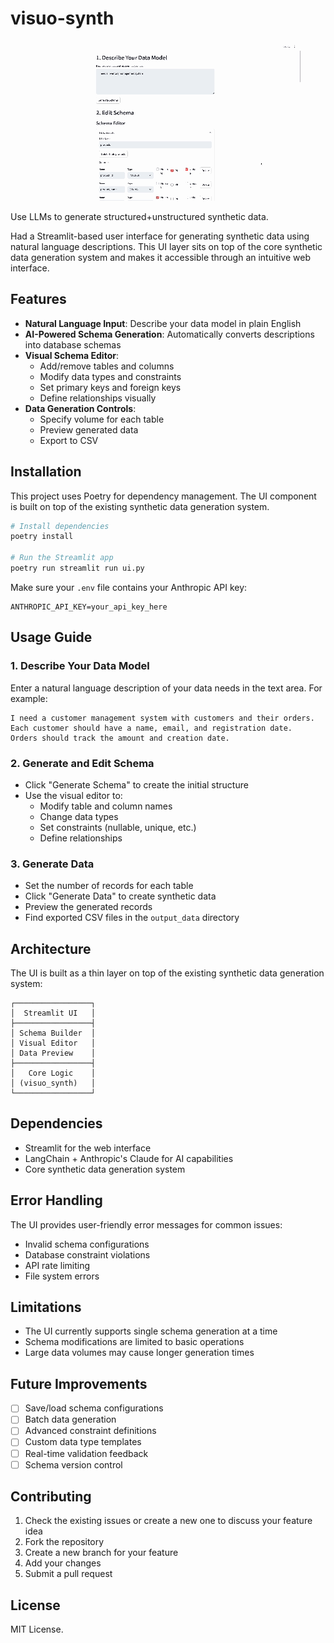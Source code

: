 # visuo-synth

![til](./visuo-synth.gif)


Use LLMs to generate structured+unstructured synthetic data.

Had a Streamlit-based user interface for generating synthetic data using natural language descriptions. This UI layer sits on top of the core synthetic data generation system and makes it accessible through an intuitive web interface.

## Features

- **Natural Language Input**: Describe your data model in plain English
- **AI-Powered Schema Generation**: Automatically converts descriptions into database schemas
- **Visual Schema Editor**:
    - Add/remove tables and columns
    - Modify data types and constraints
    - Set primary keys and foreign keys
    - Define relationships visually
- **Data Generation Controls**:
    - Specify volume for each table
    - Preview generated data
    - Export to CSV

## Installation

This project uses Poetry for dependency management. The UI component is built on top of the existing synthetic data generation system.

```bash
# Install dependencies
poetry install

# Run the Streamlit app
poetry run streamlit run ui.py
```

Make sure your `.env` file contains your Anthropic API key:
```
ANTHROPIC_API_KEY=your_api_key_here
```

## Usage Guide

### 1. Describe Your Data Model
Enter a natural language description of your data needs in the text area. For example:
```
I need a customer management system with customers and their orders. 
Each customer should have a name, email, and registration date. 
Orders should track the amount and creation date.
```

### 2. Generate and Edit Schema
- Click "Generate Schema" to create the initial structure
- Use the visual editor to:
    - Modify table and column names
    - Change data types
    - Set constraints (nullable, unique, etc.)
    - Define relationships

### 3. Generate Data
- Set the number of records for each table
- Click "Generate Data" to create synthetic data
- Preview the generated records
- Find exported CSV files in the `output_data` directory

## Architecture

The UI is built as a thin layer on top of the existing synthetic data generation system:

```
┌─────────────────┐
│  Streamlit UI   │
├─────────────────┤
│ Schema Builder  │
│ Visual Editor   │
│ Data Preview    │
├─────────────────┤
│   Core Logic    │
│ (visuo_synth)   │
└─────────────────┘
```

## Dependencies

- Streamlit for the web interface
- LangChain + Anthropic's Claude for AI capabilities
- Core synthetic data generation system

## Error Handling

The UI provides user-friendly error messages for common issues:
- Invalid schema configurations
- Database constraint violations
- API rate limiting
- File system errors

## Limitations

- The UI currently supports single schema generation at a time
- Schema modifications are limited to basic operations
- Large data volumes may cause longer generation times

## Future Improvements

- [ ] Save/load schema configurations
- [ ] Batch data generation
- [ ] Advanced constraint definitions
- [ ] Custom data type templates
- [ ] Real-time validation feedback
- [ ] Schema version control

## Contributing

1. Check the existing issues or create a new one to discuss your feature idea
2. Fork the repository
3. Create a new branch for your feature
4. Add your changes
5. Submit a pull request

## License

MIT License.
